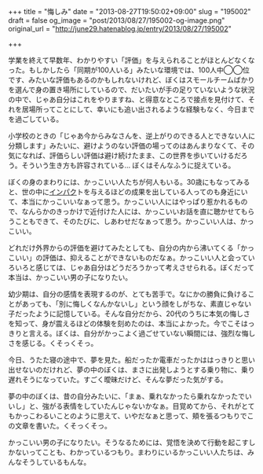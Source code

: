 +++
title = "悔しみ"
date = "2013-08-27T19:50:02+09:00"
slug = "195002"
draft = false
og_image = "post/2013/08/27/195002-og-image.png"
original_url = "http://june29.hatenablog.jp/entry/2013/08/27/195002"

+++

<p>学業を終えて早数年、わかりやすい「評価」を与えられることがほとんどなくなった。もしかしたら「同期が100人いる」みたいな環境では、100人中◯◯位です、みたいな評価もあるのかもしれないけれど、ぼくはスモールチームばかりを選んで身の置き場所にしているので、だいたいが手の足りていないような状況の中で、じゃあ自分はこれをやりますね、と得意なところで接点を見付けて、それを居場所ってことにして、幸いにも追い出されるような経験もなく、今日までを過ごしている。</p>
<p>小学校のときの「じゃあ今からみなさんを、逆上がりのできる人とできない人に分類します」みたいに、避けようのない評価の場ってのはあんまりなくて、その気になれば、評価らしい評価は避け続けたまま、この世界を歩いていけるだろう。そういう生き方も許容されている… ぼくはそんなふうに捉えている。</p>
<p>ぼくの身のまわりには、かっこいい人たちが何人もいる。30歳にもなってみると、世の中に<a class="keyword" href="http://d.hatena.ne.jp/keyword/%A5%A4%A5%F3%A5%D1%A5%AF">インパク</a>トを与えるほどの成果を出している人ってのも身近にいて、本当にかっこいいなぁって思う。かっこいい人にはやっぱり惹かれるもので、なんらかのきっかけで近付けた人には、かっこいいお話を直に聴かせてもらうこともできて、そのたびに、しあわせだなぁって思う。かっこいい人は、かっこいい。</p>
<p>どれだけ外界からの評価を避けてみたとしても、自分の内から沸いてくる「かっこいい」の評価は、抑えることができないものだなぁ。かっこいい人と会っていろいろと感じては、じゃあ自分はどうだろうかって考えさせられる。ぼくだって本当は、かっこいい男の子になりたい。</p>
<p>幼少期は、自分の感情を表現するのが、とても苦手で。なにかの勝負に負けることがあっても、「別に悔しくなんかないし」という顔をしがちな、素直じゃない子だったように記憶している。そんな自分だから、20代のうちに本気の悔しさを知って、身が震えるほどの体験を刻めたのは、本当によかった。今でこそはっきりと言える。ぼくは、自分がかっこよく過ごせていない瞬間には、強烈な悔しさを感じる。くそっくそっ。</p>
<p>今日、うたた寝の途中で、夢を見た。船だったか電車だったかははっきりと思い出せないのだけれど、夢の中のぼくは、まさに出発しようとする乗り物に、乗り遅れそうになっていた。すごく曖昧だけど、そんな夢だった気がする。</p>
<p>夢の中のぼくは、昔の自分みたいに、「まぁ、乗れなかったら乗れなかったでいいし」と、強がる表情をしていたんじゃないかなぁ。目覚めてから、それがとてもかっこわるいことのように思えて、いやだなぁと思って、頬を張るつもりでこの文章を書いた。くそっくそっ。</p>
<p>かっこいい男の子になりたい。そうなるためには、覚悟を決めて行動を起こすしかないってことも、わかっているつもり。まわりにいるかっこいい人たちは、みんなそうしているもんな。</p>